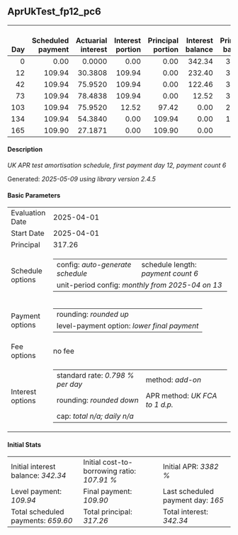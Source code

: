 <h2>AprUkTest_fp12_pc6</h2>
<table>
    <thead style="vertical-align: bottom;">
        <th style="text-align: right;">Day</th>
        <th style="text-align: right;">Scheduled payment</th>
        <th style="text-align: right;">Actuarial interest</th>
        <th style="text-align: right;">Interest portion</th>
        <th style="text-align: right;">Principal portion</th>
        <th style="text-align: right;">Interest balance</th>
        <th style="text-align: right;">Principal balance</th>
        <th style="text-align: right;">Total actuarial interest</th>
        <th style="text-align: right;">Total interest</th>
        <th style="text-align: right;">Total principal</th>
    </thead>
    <tr style="text-align: right;">
        <td class="ci00">0</td>
        <td class="ci01" style="white-space: nowrap;">0.00</td>
        <td class="ci02">0.0000</td>
        <td class="ci03">0.00</td>
        <td class="ci04">0.00</td>
        <td class="ci05">342.34</td>
        <td class="ci06">317.26</td>
        <td class="ci07">0.0000</td>
        <td class="ci08">0.00</td>
        <td class="ci09">0.00</td>
    </tr>
    <tr style="text-align: right;">
        <td class="ci00">12</td>
        <td class="ci01" style="white-space: nowrap;">109.94</td>
        <td class="ci02">30.3808</td>
        <td class="ci03">109.94</td>
        <td class="ci04">0.00</td>
        <td class="ci05">232.40</td>
        <td class="ci06">317.26</td>
        <td class="ci07">30.3808</td>
        <td class="ci08">109.94</td>
        <td class="ci09">0.00</td>
    </tr>
    <tr style="text-align: right;">
        <td class="ci00">42</td>
        <td class="ci01" style="white-space: nowrap;">109.94</td>
        <td class="ci02">75.9520</td>
        <td class="ci03">109.94</td>
        <td class="ci04">0.00</td>
        <td class="ci05">122.46</td>
        <td class="ci06">317.26</td>
        <td class="ci07">106.3329</td>
        <td class="ci08">219.88</td>
        <td class="ci09">0.00</td>
    </tr>
    <tr style="text-align: right;">
        <td class="ci00">73</td>
        <td class="ci01" style="white-space: nowrap;">109.94</td>
        <td class="ci02">78.4838</td>
        <td class="ci03">109.94</td>
        <td class="ci04">0.00</td>
        <td class="ci05">12.52</td>
        <td class="ci06">317.26</td>
        <td class="ci07">184.8166</td>
        <td class="ci08">329.82</td>
        <td class="ci09">0.00</td>
    </tr>
    <tr style="text-align: right;">
        <td class="ci00">103</td>
        <td class="ci01" style="white-space: nowrap;">109.94</td>
        <td class="ci02">75.9520</td>
        <td class="ci03">12.52</td>
        <td class="ci04">97.42</td>
        <td class="ci05">0.00</td>
        <td class="ci06">219.84</td>
        <td class="ci07">260.7687</td>
        <td class="ci08">342.34</td>
        <td class="ci09">97.42</td>
    </tr>
    <tr style="text-align: right;">
        <td class="ci00">134</td>
        <td class="ci01" style="white-space: nowrap;">109.94</td>
        <td class="ci02">54.3840</td>
        <td class="ci03">0.00</td>
        <td class="ci04">109.94</td>
        <td class="ci05">0.00</td>
        <td class="ci06">109.90</td>
        <td class="ci07">315.1527</td>
        <td class="ci08">342.34</td>
        <td class="ci09">207.36</td>
    </tr>
    <tr style="text-align: right;">
        <td class="ci00">165</td>
        <td class="ci01" style="white-space: nowrap;">109.90</td>
        <td class="ci02">27.1871</td>
        <td class="ci03">0.00</td>
        <td class="ci04">109.90</td>
        <td class="ci05">0.00</td>
        <td class="ci06">0.00</td>
        <td class="ci07">342.3398</td>
        <td class="ci08">342.34</td>
        <td class="ci09">317.26</td>
    </tr>
</table>
<h4>Description</h4>
<p><i>UK APR test amortisation schedule, first payment day 12, payment count 6</i></p>
<p>Generated: <i>2025-05-09 using library version 2.4.5</i></p>
<h4>Basic Parameters</h4>
<table>
    <tr>
        <td>Evaluation Date</td>
        <td>2025-04-01</td>
    </tr>
    <tr>
        <td>Start Date</td>
        <td>2025-04-01</td>
    </tr>
    <tr>
        <td>Principal</td>
        <td>317.26</td>
    </tr>
    <tr>
        <td>Schedule options</td>
        <td>
            <table>
                <tr>
                    <td>config: <i>auto-generate schedule</i></td>
                    <td>schedule length: <i><i>payment count</i> 6</i></td>
                </tr>
                <tr>
                    <td colspan="2" style="white-space: nowrap;">unit-period config: <i>monthly from 2025-04 on 13</i></td>
                </tr>
            </table>
        </td>
    </tr>
    <tr>
        <td>Payment options</td>
        <td>
            <table>
                <tr>
                    <td>rounding: <i>rounded up</i></td>
                </tr>
                <tr>
                    <td>level-payment option: <i>lower&nbsp;final&nbsp;payment</i></td>
                </tr>
            </table>
        </td>
    </tr>
    <tr>
        <td>Fee options</td>
        <td>no fee
        </td>
    </tr>
    <tr>
        <td>Interest options</td>
        <td>
            <table>
                <tr>
                    <td>standard rate: <i>0.798 % per day</i></td>
                    <td>method: <i>add-on</i></td>
                </tr>
                <tr>
                    <td>rounding: <i>rounded down</i></td>
                    <td>APR method: <i>UK FCA to 1 d.p.</i></td>
                </tr>
                <tr>
                    <td colspan="2">cap: <i>total <i>n/a</i>; daily <i>n/a</i></td>
                </tr>
            </table>
        </td>
    </tr>
</table>
<h4>Initial Stats</h4>
<table>
    <tr>
        <td>Initial interest balance: <i>342.34</i></td>
        <td>Initial cost-to-borrowing ratio: <i>107.91 %</i></td>
        <td>Initial APR: <i>3382 %</i></td>
    </tr>
    <tr>
        <td>Level payment: <i>109.94</i></td>
        <td>Final payment: <i>109.90</i></td>
        <td>Last scheduled payment day: <i>165</i></td>
    </tr>
    <tr>
        <td>Total scheduled payments: <i>659.60</i></td>
        <td>Total principal: <i>317.26</i></td>
        <td>Total interest: <i>342.34</i></td>
    </tr>
</table>
